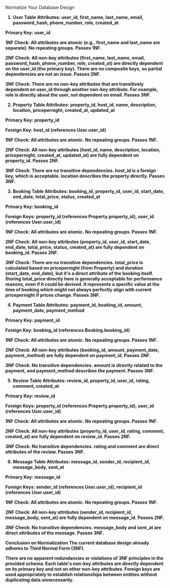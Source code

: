 
 Normalize Your Database Design<b><br/>
1. User Table
Attributes: user_id, first_name, last_name, email, password_hash, phone_number, role, created_at

Primary Key: user_id

1NF Check: All attributes are atomic (e.g., first_name and last_name are separate). No repeating groups. Passes 1NF.

2NF Check: All non-key attributes (first_name, last_name, email, password_hash, phone_number, role, created_at) are directly dependent on the user_id (the primary key). There are no composite keys, so partial dependencies are not an issue. Passes 2NF.

3NF Check: There are no non-key attributes that are transitively dependent on user_id through another non-key attribute. For example, role is directly about the user, not dependent on email. Passes 3NF.

2. Property Table
Attributes: property_id, host_id, name, description, location, pricepernight, created_at, updated_at

Primary Key: property_id

Foreign Key: host_id (references User.user_id)

1NF Check: All attributes are atomic. No repeating groups. Passes 1NF.

2NF Check: All non-key attributes (host_id, name, description, location, pricepernight, created_at, updated_at) are fully dependent on property_id. Passes 2NF.

3NF Check: There are no transitive dependencies. host_id is a foreign key, which is acceptable. location describes the property directly. Passes 3NF.

3. Booking Table
Attributes: booking_id, property_id, user_id, start_date, end_date, total_price, status, created_at

Primary Key: booking_id

Foreign Keys: property_id (references Property.property_id), user_id (references User.user_id)

1NF Check: All attributes are atomic. No repeating groups. Passes 1NF.

2NF Check: All non-key attributes (property_id, user_id, start_date, end_date, total_price, status, created_at) are fully dependent on booking_id. Passes 2NF.

3NF Check: There are no transitive dependencies. total_price is calculated based on pricepernight (from Property) and duration (start_date, end_date), but it's a direct attribute of the booking itself. Storing total_price directly here is generally acceptable for performance reasons, even if it could be derived. It represents a specific value at the time of booking which might not always perfectly align with current pricepernight if prices change. Passes 3NF.

4. Payment Table
Attributes: payment_id, booking_id, amount, payment_date, payment_method

Primary Key: payment_id

Foreign Key: booking_id (references Booking.booking_id)

1NF Check: All attributes are atomic. No repeating groups. Passes 1NF.

2NF Check: All non-key attributes (booking_id, amount, payment_date, payment_method) are fully dependent on payment_id. Passes 2NF.

3NF Check: No transitive dependencies. amount is directly related to the payment, and payment_method describes the payment. Passes 3NF.

5. Review Table
Attributes: review_id, property_id, user_id, rating, comment, created_at

Primary Key: review_id

Foreign Keys: property_id (references Property.property_id), user_id (references User.user_id)

1NF Check: All attributes are atomic. No repeating groups. Passes 1NF.

2NF Check: All non-key attributes (property_id, user_id, rating, comment, created_at) are fully dependent on review_id. Passes 2NF.

3NF Check: No transitive dependencies. rating and comment are direct attributes of the review. Passes 3NF.

6. Message Table
Attributes: message_id, sender_id, recipient_id, message_body, sent_at

Primary Key: message_id

Foreign Keys: sender_id (references User.user_id), recipient_id (references User.user_id)

1NF Check: All attributes are atomic. No repeating groups. Passes 1NF.

2NF Check: All non-key attributes (sender_id, recipient_id, message_body, sent_at) are fully dependent on message_id. Passes 2NF.

3NF Check: No transitive dependencies. message_body and sent_at are direct attributes of the message. Passes 3NF.

Conclusion on Normalization
The current database design already adheres to Third Normal Form (3NF).

There are no apparent redundancies or violations of 3NF principles in the provided schema. Each table's non-key attributes are directly dependent on its primary key and not on other non-key attributes. Foreign keys are used appropriately to establish relationships between entities without duplicating data unnecessarily.
